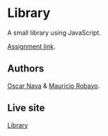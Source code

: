 # Library

A small library using JavaScript.

[Assignment link](https://www.theodinproject.com/courses/javascript/lessons/library).

## Authors

[Oscar Nava](https://github.com/oscarnava) & [Mauricio Robayo](https://github.com/MauricioRobayo).

## Live site
[Library](https://rawcdn.githack.com/MauricioRobayo/library/0cd53e3176e2fa98c77506ba47a48f923a36f7cb/index.html)
